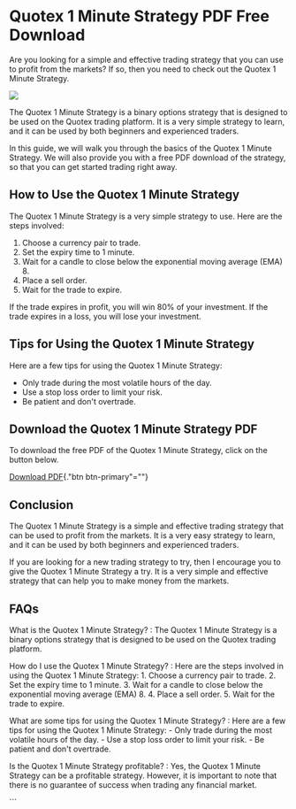 # Quotex 1 Minute Strategy PDF Free Download

Are you looking for a simple and effective trading strategy that you can
use to profit from the markets? If so, then you need to check out the
Quotex 1 Minute Strategy.

[![](https://static.quotex.io/files/4_en/300_250.jpg)](https://traff.sbs/brokerqxlid)

The Quotex 1 Minute Strategy is a binary options strategy that is
designed to be used on the Quotex trading platform. It is a very simple
strategy to learn, and it can be used by both beginners and experienced
traders.

In this guide, we will walk you through the basics of the Quotex 1
Minute Strategy. We will also provide you with a free PDF download of
the strategy, so that you can get started trading right away.

## How to Use the Quotex 1 Minute Strategy

The Quotex 1 Minute Strategy is a very simple strategy to use. Here are
the steps involved:

1.  Choose a currency pair to trade.
2.  Set the expiry time to 1 minute.
3.  Wait for a candle to close below the exponential moving average
    (EMA) 8.
4.  Place a sell order.
5.  Wait for the trade to expire.

If the trade expires in profit, you will win 80% of your investment. If
the trade expires in a loss, you will lose your investment.

## Tips for Using the Quotex 1 Minute Strategy

Here are a few tips for using the Quotex 1 Minute Strategy:

-   Only trade during the most volatile hours of the day.
-   Use a stop loss order to limit your risk.
-   Be patient and don\'t overtrade.

## Download the Quotex 1 Minute Strategy PDF

To download the free PDF of the Quotex 1 Minute Strategy, click on the
button below.

[Download
PDF](\%22https://example.com/quotex-1-minute-strategy-pdf-free-download\%22){."btn
btn-primary"=""}

## Conclusion

The Quotex 1 Minute Strategy is a simple and effective trading strategy
that can be used to profit from the markets. It is a very easy strategy
to learn, and it can be used by both beginners and experienced traders.

If you are looking for a new trading strategy to try, then I encourage
you to give the Quotex 1 Minute Strategy a try. It is a very simple and
effective strategy that can help you to make money from the markets.

## FAQs

What is the Quotex 1 Minute Strategy?
:   The Quotex 1 Minute Strategy is a binary options strategy that is
    designed to be used on the Quotex trading platform.

How do I use the Quotex 1 Minute Strategy?
:   Here are the steps involved in using the Quotex 1 Minute Strategy:
    1.  Choose a currency pair to trade.
    2.  Set the expiry time to 1 minute.
    3.  Wait for a candle to close below the exponential moving average
        (EMA) 8.
    4.  Place a sell order.
    5.  Wait for the trade to expire.

What are some tips for using the Quotex 1 Minute Strategy?
:   Here are a few tips for using the Quotex 1 Minute Strategy:
    -   Only trade during the most volatile hours of the day.
    -   Use a stop loss order to limit your risk.
    -   Be patient and don\'t overtrade.

Is the Quotex 1 Minute Strategy profitable?
:   Yes, the Quotex 1 Minute Strategy can be a profitable strategy.
    However, it is important to note that there is no guarantee of
    success when trading any financial market.

\`\`\`

